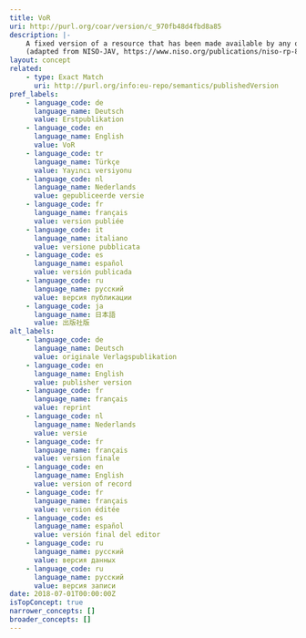 ```yaml
---
title: VoR
uri: http://purl.org/coar/version/c_970fb48d4fbd8a85
description: |-
    A fixed version of a resource that has been made available by any organization that acts as a publisher by formally and exclusively declaring the resource “published”. This includes any “early release” resource that is formally identified as being published even before the compilation of a volume issue and assignment of associated metadata, as long as it is citable via some permanent identifier(s). This does not include any “early release” resource that has not yet been “fixed” by processes that are still to be applied, such as copy-editing, proof corrections, layout, and typesetting.
    (adapted from NISO-JAV, https://www.niso.org/publications/niso-rp-8-2008-jav)
layout: concept
related:
    - type: Exact Match
      uri: http://purl.org/info:eu-repo/semantics/publishedVersion
pref_labels:
    - language_code: de
      language_name: Deutsch
      value: Erstpublikation
    - language_code: en
      language_name: English
      value: VoR
    - language_code: tr
      language_name: Türkçe
      value: Yayıncı versiyonu
    - language_code: nl
      language_name: Nederlands
      value: gepubliceerde versie
    - language_code: fr
      language_name: français
      value: version publiée
    - language_code: it
      language_name: italiano
      value: versione pubblicata
    - language_code: es
      language_name: español
      value: versión publicada
    - language_code: ru
      language_name: русский
      value: версия публикации
    - language_code: ja
      language_name: 日本語
      value: 出版社版
alt_labels:
    - language_code: de
      language_name: Deutsch
      value: originale Verlagspublikation
    - language_code: en
      language_name: English
      value: publisher version
    - language_code: fr
      language_name: français
      value: reprint
    - language_code: nl
      language_name: Nederlands
      value: versie
    - language_code: fr
      language_name: français
      value: version finale
    - language_code: en
      language_name: English
      value: version of record
    - language_code: fr
      language_name: français
      value: version éditée
    - language_code: es
      language_name: español
      value: versión final del editor
    - language_code: ru
      language_name: русский
      value: версия данных
    - language_code: ru
      language_name: русский
      value: версия записи
date: 2018-07-01T00:00:00Z
isTopConcept: true
narrower_concepts: []
broader_concepts: []
---
```


